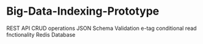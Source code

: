 # Big-Data-Indexing-Prototype
REST API
CRUD operations
JSON Schema Validation
e-tag conditional read fnctionality
Redis Database
